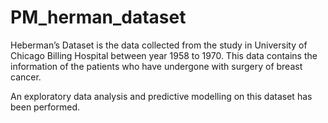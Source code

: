 # PM_herman_dataset

Heberman’s Dataset is the data collected from the study in University of Chicago Billing Hospital between year 1958 to 1970. This data contains the information of the patients who have undergone with surgery of breast cancer.

An exploratory data analysis and predictive modelling on this dataset has been performed. 
